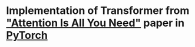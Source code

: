 # Implementation of Transformer from ["Attention Is All You Need"](https://arxiv.org/abs/1706.03762) paper in [PyTorch](http://pytorch.org)
